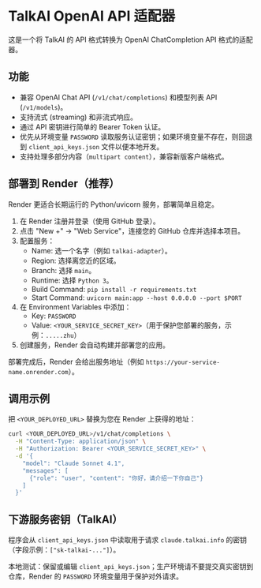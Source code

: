 # TalkAI OpenAI API 适配器

这是一个将 TalkAI 的 API 格式转换为 OpenAI ChatCompletion API 格式的适配器。

## 功能

- 兼容 OpenAI Chat API (`/v1/chat/completions`) 和模型列表 API (`/v1/models`)。
- 支持流式 (streaming) 和非流式响应。
- 通过 API 密钥进行简单的 Bearer Token 认证。
- 优先从环境变量 `PASSWORD` 读取服务认证密钥；如果环境变量不存在，则回退到 `client_api_keys.json` 文件以便本地开发。
- 支持处理多部分内容（`multipart content`），兼容新版客户端格式。

## 部署到 Render（推荐）

Render 更适合长期运行的 Python/uvicorn 服务，部署简单且稳定。

1. 在 Render 注册并登录（使用 GitHub 登录）。
2. 点击 "New +" → "Web Service"，连接您的 GitHub 仓库并选择本项目。
3. 配置服务：
   - Name: 选一个名字（例如 `talkai-adapter`）。
   - Region: 选择离您近的区域。
   - Branch: 选择 `main`。
   - Runtime: 选择 `Python 3`。
   - Build Command: `pip install -r requirements.txt`
   - Start Command: `uvicorn main:app --host 0.0.0.0 --port $PORT`
4. 在 Environment Variables 中添加：
   - Key: `PASSWORD`
   - Value: `<YOUR_SERVICE_SECRET_KEY>`（用于保护您部署的服务，示例：`.....zhu`）
5. 创建服务，Render 会自动构建并部署您的应用。

部署完成后，Render 会给出服务地址（例如 `https://your-service-name.onrender.com`）。

## 调用示例

把 `<YOUR_DEPLOYED_URL>` 替换为您在 Render 上获得的地址：

```bash
curl <YOUR_DEPLOYED_URL>/v1/chat/completions \
  -H "Content-Type: application/json" \
  -H "Authorization: Bearer <YOUR_SERVICE_SECRET_KEY>" \
  -d '{
    "model": "Claude Sonnet 4.1",
    "messages": [
      {"role": "user", "content": "你好，请介绍一下你自己"}
    ]
  }'
```

## 下游服务密钥（TalkAI）

程序会从 `client_api_keys.json` 中读取用于请求 `claude.talkai.info` 的密钥（字段示例：`["sk-talkai-..."]`）。

本地测试：保留或编辑 `client_api_keys.json`；生产环境请不要提交真实密钥到仓库，Render 的 `PASSWORD` 环境变量用于保护对外请求。
